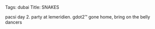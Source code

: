 Tags: dubai
Title: SNAKES
  
pacsi day 2. party at lemeridien. gdot2™ gone home, bring on the belly dancers